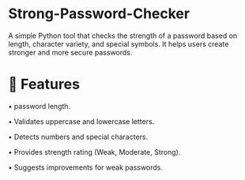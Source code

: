 # Strong-Password-Checker
A simple Python tool that checks the strength of a password based on length, character variety, and special symbols. It helps users create stronger and more secure passwords.


# 🚀 Features

• password length.

• Validates uppercase and lowercase letters.

• Detects numbers and special characters.

• Provides strength rating (Weak, Moderate, Strong).

• Suggests improvements for weak passwords.

